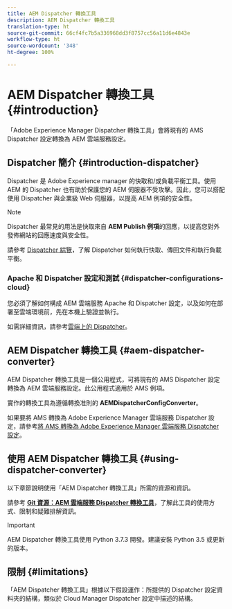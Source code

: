 ```yaml
---
title: AEM Dispatcher 轉換工具
description: AEM Dispatcher 轉換工具
translation-type: ht
source-git-commit: 66cf4fc7b5a336968dd3f8757cc56a11d6e4843e
workflow-type: ht
source-wordcount: '348'
ht-degree: 100%

---
```



# AEM Dispatcher 轉換工具 {#introduction}

「Adobe Experience Manager Dispatcher 轉換工具」會將現有的 AMS Dispatcher 設定轉換為 AEM 雲端服務設定。

## Dispatcher 簡介 {#introduction-dispatcher}

Dispatcher 是 Adobe Experience manager 的快取和/或負載平衡工具。使用 AEM 的 Dispatcher 也有助於保護您的 AEM 伺服器不受攻擊。因此，您可以搭配使用 Dispatcher 與企業級 Web 伺服器，以提高 AEM 例項的安全性。

>[!NOTE]
>Dispatcher 最常見的用法是快取來自 **AEM Publish 例項**&#x200B;的回應，以提高您對外發佈網站的回應速度與安全性。

請參考 [Dispatcher 綜覽](https://docs.adobe.com/content/help/zh-Hant/experience-manager-dispatcher/using/dispatcher.html)，了解 Dispatcher 如何執行快取、傳回文件和執行負載平衡。

### Apache 和 Dispatcher 設定和測試 {#dispatcher-configurations-cloud}

您必須了解如何構成 AEM 雲端服務 Apache 和 Dispatcher 設定，以及如何在部署至雲端環境前，先在本機上驗證並執行。

如需詳細資訊，請參考[雲端上的 Dispatcher](https://docs.adobe.com/content/help/en/experience-manager-cloud-service/implementing/content-delivery/disp-overview.html)。

## AEM Dispatcher 轉換工具 {#aem-dispatcher-converter}

AEM Dispatcher 轉換工具是一個公用程式，可將現有的 AMS Dispatcher 設定轉換為 AEM 雲端服務設定。此公用程式適用於 AMS 例項。

實作的轉換工具為遵循轉換准則的 **AEMDispatcherConfigConverter**。

如果要將 AMS 轉換為 Adobe Experience Manager 雲端服務 Dispatcher 設定，請參考[將 AMS 轉換為 Adobe Experience Manager 雲端服務 Dispatcher 設定](https://docs.adobe.com/content/help/en/experience-manager-cloud-service/implementing/content-delivery/disp-overview.html#how-to-convert-an-ams-to-an-aem-as-a-cloud-service-dispatcher-configuration)。

## 使用 AEM Dispatcher 轉換工具 {#using-dispatcher-converter}

以下章節說明使用「AEM Dispatcher 轉換工具」所需的資源和資訊。

請參考 **[Git 資源：AEM 雲端服務 Dispatcher 轉換工具](https://github.com/adobe/aem-cloud-service-dispatcher-converter)**，了解此工具的使用方式、限制和疑難排解資訊。

>[!IMPORTANT]
>AEM Dispatcher 轉換工具使用 Python 3.7.3 開發。建議安裝 Python 3.5 或更新的版本。

## 限制 {#limitations}

「AEM Dispatcher 轉換工具」根據以下假設運作：所提供的 Dispatcher 設定資料夾的結構，類似於 Cloud Manager Dispatcher 設定中描述的結構。


